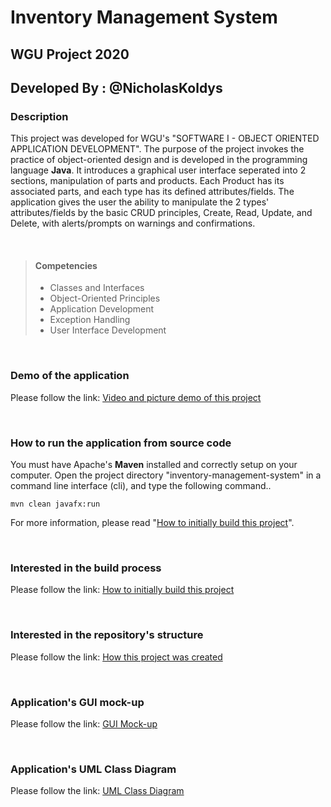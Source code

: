 # Inventory Management System 
## WGU Project 2020
## Developed By : @NicholasKoldys

### Description
This project was developed for WGU's "SOFTWARE I - OBJECT ORIENTED APPLICATION DEVELOPMENT".  The purpose of the project invokes the practice of object-oriented design and is developed in the programming language **Java**.  It introduces a graphical user interface seperated into 2 sections, manipulation of parts and products.  Each Product has its associated parts, and each type has its defined attributes/fields.  The application gives the user the ability to manipulate the 2 types' attributes/fields by the basic CRUD principles, Create, Read, Update, and Delete, with alerts/prompts on warnings and confirmations.

<br />

>#### Competencies
>* Classes and Interfaces
>* Object-Oriented Principles
>* Application Development
>* Exception Handling
>* User Interface Development

<br />

### Demo of the application
Please follow the link:
[Video and picture demo of this project](demo\demo.md)

<br />

### How to run the application from source code
You must have Apache's **Maven** installed and correctly setup on your computer.
Open the project directory "inventory-management-system" in a command line interface (cli), and type the following command..
```
mvn clean javafx:run
```
For more information, please read "[How to initially build this project](project-documents\how-to-build.md)".

<br />

### Interested in the build process
Please follow the link:
[How to initially build this project](project-documents\how-to-build.md)

<br />

### Interested in the repository's structure
Please follow the link:
[How this project was created](project-documents\how-to-create.md)

<br />

### Application's GUI mock-up
Please follow the link:
[GUI Mock-up](project-documents\gui-mockup.md)

<br />

### Application's UML Class Diagram
Please follow the link:
[UML Class Diagram](project-documents\uml-class-diagram.pdf)